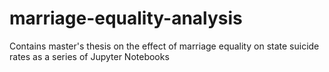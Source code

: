 # marriage-equality-analysis
Contains master's thesis on the effect of marriage equality on state suicide rates as a series of Jupyter Notebooks 
